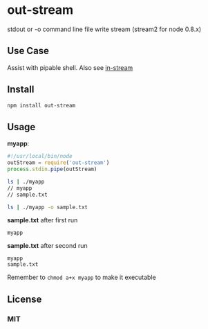 # out-stream

stdout or -o command line file write stream (stream2 for node 0.8.x) 

## Use Case

Assist with pipable shell. Also see [in-stream](https://github.com/angleman/in-stream)

## Install

```sh
npm install out-stream
```

## Usage

**myapp**:

```js
#!/usr/local/bin/node
outStream = require('out-stream')
process.stdin.pipe(outStream)
```

```sh
ls | ./myapp
// myapp
// sample.txt

ls | ./myapp -o sample.txt
```

**sample.txt** after first run

```
myapp
```

**sample.txt** after second run

```
myapp
sample.txt
```

Remember to ```chmod a+x myapp``` to make it executable

## License

### MIT
